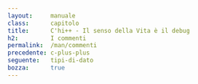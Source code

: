 ```yaml
---
layout:     manuale
class:      capitolo
title:      C'hi++ - Il senso della Vita è il debug
h2:         I commenti
permalink:  /man/commenti
precedente: c-plus-plus
seguente:   tipi-di-dato
bozza:      true
---
```


<blockquote class="motto">
</blockquote>

